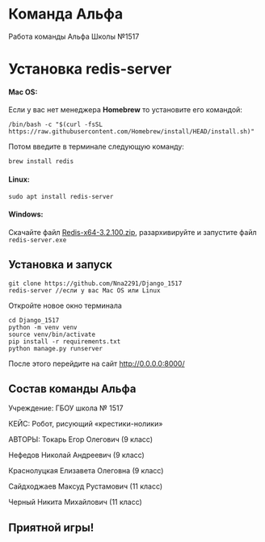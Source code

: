 # Команда Альфа

Работа команды Альфа Школы №1517

# Установка redis-server
#### Mac OS:
Если у вас нет менеджера **Homebrew** то установите его командой:
```
/bin/bash -c "$(curl -fsSL https://raw.githubusercontent.com/Homebrew/install/HEAD/install.sh)"
```
Потом введите в терминале следующую команду:
```
brew install redis
```
#### Linux:
```
sudo apt install redis-server
```
#### Windows:
Скачайте файл [Redis-x64-3.2.100.zip](https://github.com/MSOpenTech/redis/releases/download/win-3.2.100/Redis-x64-3.2.100.zip), разархивируйте и запустите файл ```redis-server.exe```
## Установка и запуск
```
git clone https://github.com/Nna2291/Django_1517
redis-server //если у вас Mac OS или Linux
```
Откройте новое окно терминала
```
cd Django_1517
python -m venv venv
source venv/bin/activate
pip install -r requirements.txt
python manage.py runserver
```

После этого перейдите на сайт http://0.0.0.0:8000/

## Состав команды Альфа
Учреждение:
ГБОУ школа № 1517

КЕЙС:
Робот, рисующий «крестики-нолики»

АВТОРЫ:
Токарь Егор Олегович (9 класс)

Нефедов Николай Андреевич (9 класс)

Краснолуцкая Елизавета Олеговна (9 класс)

Сайдходжаев Максуд Рустамович (11 класс)

Черный Никита Михайлович (11 класс)

## Приятной игры!
